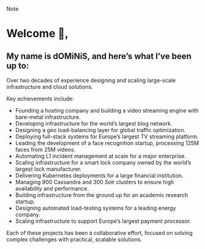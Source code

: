 

> [!NOTE]
> # Welcome 👋,
> ## My name is dOMiNiS, and here’s what I’ve been up to:
>
> Over two decades of experience designing and scaling large-scale infrastructure and cloud solutions.
>
> Key achievements include:
> - Founding a hosting company and building a video streaming engine with bare-metal infrastructure.  
> - Developing infrastructure for the world’s largest blog network.  
> - Designing a geo load-balancing layer for global traffic optimization.  
> - Deploying full-stack systems for Europe’s largest TV streaming platform.  
> - Leading the development of a face recognition startup, processing 125M faces from 25M videos.  
> - Automating L1 incident management at scale for a major enterprise.  
> - Scaling infrastructure for a smart lock company owned by the world’s largest lock manufacturer.  
> - Delivering Kubernetes deployments for a large financial institution.  
> - Managing 900 Cassandra and 300 Solr clusters to ensure high availability and performance.  
> - Building infrastructure from the ground up for an academic research startup.  
> - Designing automated load-testing systems for a leading energy company.  
> - Scaling infrastructure to support Europe’s largest payment processor.  
> 
> Each of these projects has been a collaborative effort, focused on solving complex challenges with practical, scalable solutions.
>
> 
